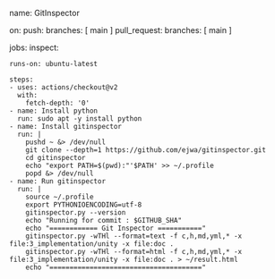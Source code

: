 name: GitInspector

on:
  push:
    branches: [ main ]
  pull_request:
    branches: [ main ]

jobs:
  inspect:

    runs-on: ubuntu-latest

    steps:
    - uses: actions/checkout@v2
      with:
        fetch-depth: '0'
    - name: Install python
      run: sudo apt -y install python
    - name: Install gitinspector
      run: | 
        pushd ~ &> /dev/null
        git clone --depth=1 https://github.com/ejwa/gitinspector.git
        cd gitinspector
        echo "export PATH=$(pwd):"'$PATH' >> ~/.profile
        popd &> /dev/null
    - name: Run gitinspector
      run: |
        source ~/.profile
        export PYTHONIOENCODING=utf-8
        gitinspector.py --version
        echo "Running for commit : $GITHUB_SHA"
        echo "============ Git Inspector ==========="
        gitinspector.py -wTHl --format=text -f c,h,md,yml,* -x file:3_implementation/unity -x file:doc .
        gitinspector.py -wTHl --format=html -f c,h,md,yml,* -x file:3_implementation/unity -x file:doc . > ~/result.html
        echo "======================================"

